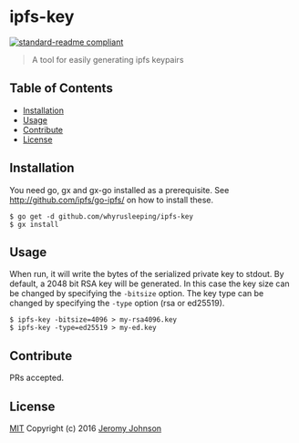 # ipfs-key

[![standard-readme compliant](https://img.shields.io/badge/readme%20style-standard-brightgreen.svg?style=flat-square)](https://github.com/RichardLitt/standard-readme)

> A tool for easily generating ipfs keypairs

## Table of Contents

- [Installation](#installation)
- [Usage](#usage)
- [Contribute](#contribute)
- [License](#license)

## Installation

You need go, gx and gx-go installed as a prerequisite. See http://github.com/ipfs/go-ipfs/ on how to install these.

```
$ go get -d github.com/whyrusleeping/ipfs-key
$ gx install
```

## Usage

When run, it will write the bytes of
the serialized private key to stdout. By default, a 2048 bit RSA key will be
generated. In this case the key size can be changed by specifying the `-bitsize`
option. The key type can be changed by specifying the `-type` option (rsa or
ed25519).

```
$ ipfs-key -bitsize=4096 > my-rsa4096.key
$ ipfs-key -type=ed25519 > my-ed.key
```

## Contribute

PRs accepted.

## License

[MIT](LICENSE) Copyright (c) 2016 [Jeromy Johnson](http://github.com/whyrusleeping)
